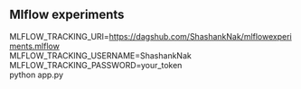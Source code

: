 ## Mlflow experiments

MLFLOW_TRACKING_URI=https://dagshub.com/ShashankNak/mlflowexperiments.mlflow \
MLFLOW_TRACKING_USERNAME=ShashankNak \
MLFLOW_TRACKING_PASSWORD=your_token  \
python app.py